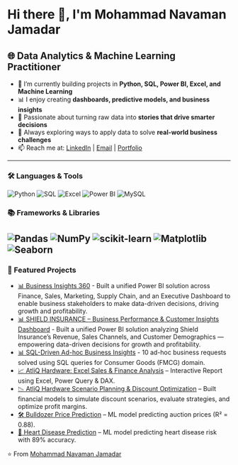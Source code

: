 # Hi there 👋, I'm Mohammad Navaman Jamadar  

## 🌐 Data Analytics & Machine Learning Practitioner  

- 🔭 I’m currently building projects in **Python, SQL, Power BI, Excel, and Machine Learning**  
- 📊 I enjoy creating **dashboards, predictive models, and business insights**  
- 🌱 Passionate about turning raw data into **stories that drive smarter decisions**  
- 🚀 Always exploring ways to apply data to solve **real-world business challenges**  
- 📫 Reach me at: [LinkedIn](https://www.linkedin.com/in/mohammad-navaman-jamadar/) | [Email](mailto:noumanjamadar123@gmail.com) | [Portfolio](https://codebasics.io/portfolio/Mohammad-Navaman-Jamadar)  

---

### 🛠 Languages & Tools  
![Python](https://img.shields.io/badge/-Python-3776AB?logo=python&logoColor=white&style=flat) 
![SQL](https://img.shields.io/badge/-SQL-4479A1?logo=mysql&logoColor=white&style=flat) 
![Excel](https://img.shields.io/badge/-Excel-217346?logo=microsoft-excel&logoColor=white&style=flat) 
![Power BI](https://img.shields.io/badge/-PowerBI-F2C811?logo=powerbi&logoColor=black&style=flat) 
![MySQL](https://img.shields.io/badge/-MySQL-4479A1?logo=mysql&logoColor=white&style=flat)  

### 📚 Frameworks & Libraries  
![Pandas](https://img.shields.io/badge/-Pandas-150458?logo=pandas&logoColor=white&style=flat) 
![NumPy](https://img.shields.io/badge/-NumPy-013243?logo=numpy&logoColor=white&style=flat) 
![scikit-learn](https://img.shields.io/badge/-Scikit--Learn-F7931E?logo=scikitlearn&logoColor=white&style=flat) 
![Matplotlib](https://img.shields.io/badge/-Matplotlib-3776AB?logo=python&logoColor=white&style=flat) 
![Seaborn](https://img.shields.io/badge/-Seaborn-0099CC?logoColor=white&style=flat)  
---

### 📌 Featured Projects  
- [📊 Business Insights 360](https://github.com/noumanjamadar/Business_insights_360) - Built a unified Power BI solution across Finance, Sales, Marketing, Supply Chain, and an Executive Dashboard to enable business stakeholders to make data-driven decisions, driving growth and profitability.
- [📊 SHIELD INSURANCE – Business Performance & Customer Insights Dashboard](https://github.com/noumanjamadar/Shield-Insurance-Business-Performance-Customer-Insights-Dashboard) - Built a unified Power BI solution analyzing Shield Insurance’s Revenue, Sales Channels, and Customer Demographics — empowering data-driven decisions for growth and profitability.
- [📊 SQL-Driven Ad-hoc Business Insights](https://github.com/noumanjamadar/SQL_Driven_Ad-hoc_Business_Insights) - 10 ad-hoc business requests solved using SQL queries for Consumer Goods (FMCG) domain.
- [📈 AtliQ Hardware: Excel Sales & Finance Analysis](https://github.com/noumanjamadar/AtliQ_Hardware_Excel_Sales_and_Finance_Analysis) – Interactive Report using Excel, Power Query & DAX.
- [📉 AtliQ Hardware Scenario Planning & Discount Optimization](https://github.com/noumanjamadar/AtliQ_Hardware_Scenario_Planning_Discount_Optimization) – Built financial models to simulate discount scenarios, evaluate strategies, and optimize profit margins.
- [🛠️ Bulldozer Price Prediction](https://github.com/noumanjamadar/Bulldozer_Price_Prediction) – ML model predicting auction prices (R² = 0.88).  
- [🏥 Heart Disease Prediction](https://github.com/noumanjamadar/Heart_Disease_Prediction) – ML model predicting heart disease risk with 89% accuracy.  




⭐️ From [Mohammad Navaman Jamadar](https://github.com/noumanjamadar)
